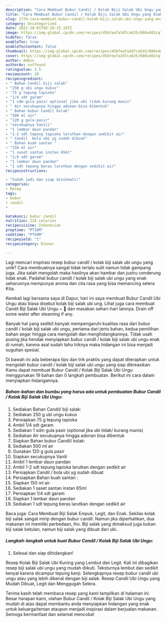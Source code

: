 ```yaml
---
description: "Cara Membuat Bubur Candil / Kolak Biji Salak Ubi Ungu yang Enak"
title: "Cara Membuat Bubur Candil / Kolak Biji Salak Ubi Ungu yang Enak"
slug: 1779-cara-membuat-bubur-candil-kolak-biji-salak-ubi-ungu-yang-enak
category: Uncategorized
date: 2022-10-01T08:10:33.197Z
image: https://img-global.cpcdn.com/recipes/d5bfeafa3d7ca635/680x482cq70/bubur-candil-kolak-biji-salak-ubi-ungu-foto-resep-utama.jpg
hideToc: false
enableToc: true
enableTocContent: false
thumbnail: https://img-global.cpcdn.com/recipes/d5bfeafa3d7ca635/680x482cq70/bubur-candil-kolak-biji-salak-ubi-ungu-foto-resep-utama.jpg
cover: https://img-global.cpcdn.com/recipes/d5bfeafa3d7ca635/680x482cq70/bubur-candil-kolak-biji-salak-ubi-ungu-foto-resep-utama.jpg
author: Admin
authorAv: notfound
ratingvalue: 3.5
reviewcount: 10
recipeingredient:
- " Bahan Candil biji salak"
- "250 g ubi ungu kukus"
- "75 g tepung tapioka"
- "1/4 sdt garam"
- "1 sdm gula pasir optional jika ubi tidak kurang manis"
- " Air secukupnya hingga adonan bisa dibentuk"
- " Bahan bubur Candil kolak"
- "500 ml air"
- "120 g gula pasir"
- "secukupnya Vanili"
- "1 lembar daun pandan"
- "1-2 sdt tepung tapioka larutkan dengan sedikit air"
- " Candil  bola ubi yg sudah dibuat"
- " Bahan kuah santan "
- "150 ml air"
- "1 saset santan instan 65ml"
- "1/4 sdt garam"
- "1 lembar daun pandan"
- "1 sdt tepung beras larutkan dengan sedikit air"
recipeinstructions:

- "Sudah jadi dan siap dinikmati!"
categories:
- Resep
tags:
- bubur
- candil
- 

katakunci: bubur candil  
nutrition: 224 calories
recipecuisine: Indonesian
preptime: "PT18M"
cooktime: "PT49M"
recipeyield: "1"
recipecategory: Dinner

---
```





Lagi mencari inspirasi resep bubur candil / kolak biji salak ubi ungu yang unik? Cara membuatnya sangat tidak terlalu sulit namun tidak gampang juga. Jika salah mengolah maka hasilnya akan hambar dan justru cenderung tidak enak. Padahal bubur candil / kolak biji salak ubi ungu yang enak seharusnya mempunyai aroma dan cita rasa yang bisa memancing selera Kita.





Kembali lagi bersama saya di Dapur, hari ini saya membuat Bubur Candil Ubi Ungu atau biasa disebut kolak biji salak ubi ung. Lihat juga cara membuat Candil Biji Salak Ubi Ungu ~ 💜 dan masakan sehari-hari lainnya. Drain off some water after steaming if any.

Banyak hal yang sedikit banyak mempengaruhi kualitas rasa dari bubur candil / kolak biji salak ubi ungu, pertama dari jenis bahan, kedua pemilihan bahan segar hingga cara mengolah dan menghidangkannya. Tidak usah pusing jika hendak menyiapkan bubur candil / kolak biji salak ubi ungu enak di rumah, karena asal sudah tahu triknya maka hidangan ini bisa menjadi suguhan spesial.






Di bawah ini ada beberapa tips dan trik praktis yang dapat diterapkan untuk mengolah bubur candil / kolak biji salak ubi ungu yang siap dikreasikan. Kamu dapat membuat Bubur Candil / Kolak Biji Salak Ubi Ungu menggunakan 19 bahan dan 0 langkah pembuatan. Berikut ini cara dalam menyiapkan hidangannya.

<!--inarticleads1-->

##### Bahan-bahan dan bumbu yang harus ada untuk pembuatan Bubur Candil / Kolak Biji Salak Ubi Ungu:

1. Sediakan  Bahan Candil/ biji salak:
1. Sediakan 250 g ubi ungu kukus
1. Persiapkan 75 g tepung tapioka
1. Ambil 1/4 sdt garam
1. Sediakan 1 sdm gula pasir (optional jika ubi tidak/ kurang manis)
1. Sediakan  Air secukupnya hingga adonan bisa dibentuk
1. Siapkan  Bahan bubur Candil/ kolak:
1. Sediakan 500 ml air
1. Gunakan 120 g gula pasir
1. Siapkan secukupnya Vanili
1. Ambil 1 lembar daun pandan
1. Ambil 1-2 sdt tepung tapioka larutkan dengan sedikit air
1. Persiapkan  Candil / bola ubi yg sudah dibuat
1. Persiapkan  Bahan kuah santan :
1. Siapkan 150 ml air
1. Sediakan 1 saset santan instan 65ml
1. Persiapkan 1/4 sdt garam
1. Siapkan 1 lembar daun pandan
1. Sediakan 1 sdt tepung beras larutkan dengan sedikit air


Baca juga: Cara Membuat Biji Salak Empuk, Legit, dan Enak. Sekilas kolak biji salak sangat mirip dengan bubur candil. Namun jika diperhatikan, dua makanan ini memiliki perbedaan, lho. Biji salak yang dimaksud juga bukan biji salak betulan, namun biji salak yang dibuat dari ubi.. 

<!--inarticleads2-->

##### Langkah-langkah untuk buat Bubur Candil / Kolak Biji Salak Ubi Ungu:


1. Selesai dan siap dihidangkan!

Resep Kolak Biji Salak Ubi Kuning yang Lembut dan Legit. Kali ini dibagikan resep biji salak ubi ungu yang mudah diikuti. Teksturnya lembut dan sedikit kenyal karena dicampur tepung kanji. Selengkapnya resep bubur candil ubi ungu atau yang lebih dikenal dengan biji salak. Resep Candil Ubi Ungu yang Mudah Dibuat, Legit dan Menggugah Selera. 

Terima kasih telah membaca resep yang kami tampilkan di halaman ini. Besar harapan kami, olahan Bubur Candil / Kolak Biji Salak Ubi Ungu yang mudah di atas dapat membantu anda menyiapkan hidangan yang enak untuk keluarga/teman ataupun menjadi inspirasi dalam berjualan makanan. Semoga bermanfaat dan selamat mencoba!
